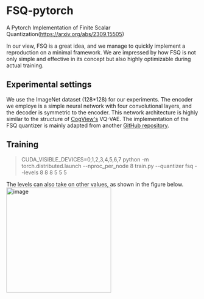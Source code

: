 # FSQ-pytorch
A Pytorch Implementation of Finite Scalar Quantization(https://arxiv.org/abs/2309.15505)

In our view, FSQ is a great idea, and we manage to quickly implement a reproduction on a minimal framework. We are impressed by how FSQ is not only simple and effective in its concept but also highly optimizable during actual training.

## Experimental settings
We use the ImageNet dataset (128*128) for our experiments. The encoder we employe is a simple neural network with four convolutional layers, and the decoder is symmetric to the encoder. This network architecture is highly similar to the structure of [CogView's](https://arxiv.org/abs/2105.13290) VQ-VAE. The implementation of the FSQ quantizer is mainly adapted from another [GitHub repository](https://github.com/lucidrains/vector-quantize-pytorch).

## Training
> CUDA_VISIBLE_DEVICES=0,1,2,3,4,5,6,7 python -m torch.distributed.launch --nproc_per_node 8 train.py --quantizer fsq --levels 8 8 8 5 5 5

The levels can also take on other values, as shown in the figure below.
<img width="275" alt="image" src="https://github.com/duchenzhuang/FSQ-pytorch/figures/fsq_levels.png">
